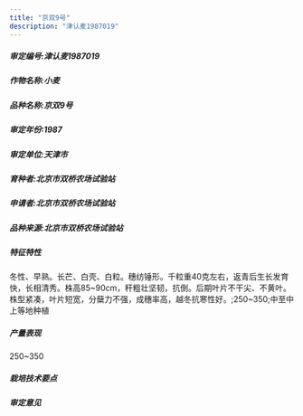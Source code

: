 ```yaml
---
title: "京双9号"
description: "津认麦1987019"
---
```

##### 审定编号:津认麦1987019

##### 作物名称:小麦

##### 品种名称:京双9号

##### 审定年份:1987

##### 审定单位:天津市

##### 育种者:北京市双桥农场试验站

##### 申请者:北京市双桥农场试验站

##### 品种来源:北京市双桥农场试验站

##### 特征特性
冬性、早熟。长芒、白壳、白粒。穗纺锤形。千粒重40克左右，返青后生长发育快，长相清秀。株高85~90cm，秆粗壮坚韧，抗倒。后期叶片不干尖、不黄叶。株型紧凑，叶片短宽，分蘖力不强，成穗率高，越冬抗寒性好。;250~350;中至中上等地种植

##### 产量表现
250~350

##### 栽培技术要点


##### 审定意见

